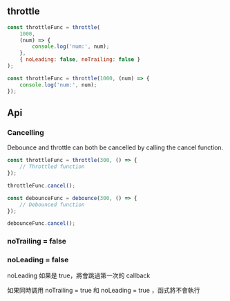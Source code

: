 ## throttle

```js
const throttleFunc = throttle(
	1000,
	(num) => {
		console.log('num:', num);
	},
	{ noLeading: false, noTrailing: false }
);

const throttleFunc = throttle(1000, (num) => {
	console.log('num:', num);
});

```

## Api

### Cancelling

Debounce and throttle can both be cancelled by calling the cancel function.

```js
const throttleFunc = throttle(300, () => {
	// Throttled function
});

throttleFunc.cancel();

const debounceFunc = debounce(300, () => {
	// Debounced function
});

debounceFunc.cancel();
```

### noTrailing = false


### noLeading = false

noLeading 如果是 true，將會跳過第一次的 callback


如果同時調用 noTrailing = true 和 noLeading = true ，函式將不會執行